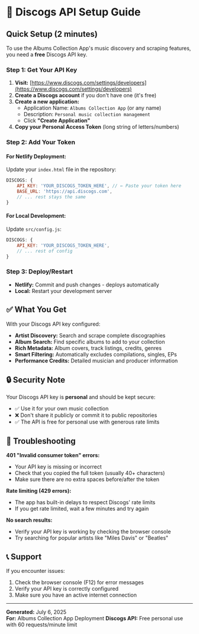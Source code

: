 # 🎵 Discogs API Setup Guide

## Quick Setup (2 minutes)

To use the Albums Collection App's music discovery and scraping features, you need a **free** Discogs API key.

### Step 1: Get Your API Key

1. **Visit:** [https://www.discogs.com/settings/developers](https://www.discogs.com/settings/developers)
2. **Create a Discogs account** if you don't have one (it's free)
3. **Create a new application:**
   - Application Name: `Albums Collection App` (or any name)
   - Description: `Personal music collection management`
   - Click **"Create Application"**
4. **Copy your Personal Access Token** (long string of letters/numbers)

### Step 2: Add Your Token

#### For Netlify Deployment:
Update your `index.html` file in the repository:

```javascript
DISCOGS: {
    API_KEY: 'YOUR_DISCOGS_TOKEN_HERE', // ← Paste your token here
    BASE_URL: 'https://api.discogs.com',
    // ... rest stays the same
}
```

#### For Local Development:
Update `src/config.js`:

```javascript
DISCOGS: {
    API_KEY: 'YOUR_DISCOGS_TOKEN_HERE',
    // ... rest of config
}
```

### Step 3: Deploy/Restart

- **Netlify:** Commit and push changes - deploys automatically
- **Local:** Restart your development server

## ✅ What You Get

With your Discogs API key configured:

- **Artist Discovery:** Search and scrape complete discographies
- **Album Search:** Find specific albums to add to your collection  
- **Rich Metadata:** Album covers, track listings, credits, genres
- **Smart Filtering:** Automatically excludes compilations, singles, EPs
- **Performance Credits:** Detailed musician and producer information

## 🔒 Security Note

Your Discogs API key is **personal** and should be kept secure:
- ✅ Use it for your own music collection
- ❌ Don't share it publicly or commit it to public repositories
- ✅ The API is free for personal use with generous rate limits

## 🚨 Troubleshooting

**401 "Invalid consumer token" errors:**
- Your API key is missing or incorrect
- Check that you copied the full token (usually 40+ characters)
- Make sure there are no extra spaces before/after the token

**Rate limiting (429 errors):**
- The app has built-in delays to respect Discogs' rate limits
- If you get rate limited, wait a few minutes and try again

**No search results:**
- Verify your API key is working by checking the browser console
- Try searching for popular artists like "Miles Davis" or "Beatles"

## 📞 Support

If you encounter issues:
1. Check the browser console (F12) for error messages
2. Verify your API key is correctly configured
3. Make sure you have an active internet connection

---

**Generated:** July 6, 2025  
**For:** Albums Collection App Deployment
**Discogs API:** Free personal use with 60 requests/minute limit
